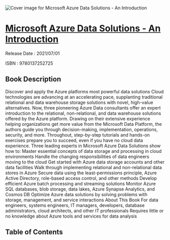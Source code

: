 ![Cover image for Microsoft Azure Data Solutions - An Introduction](https://imgdetail.ebookreading.net/cover/cover/202109/EB9780137252725.jpg)

[Microsoft Azure Data Solutions - An Introduction](https://ebookreading.net/view/book/Microsoft+Azure+Data+Solutions+-+An+Introduction-EB9780137252725_1.html "Microsoft Azure Data Solutions - An Introduction")
====================================================================================================================

Release Date : 2021/07/01

ISBN : 9780137252725

Book Description
-----------------

Discover and apply the Azure platforms most powerful data solutions Cloud technologies are advancing at an accelerating pace, supplanting traditional relational and data warehouse storage solutions with novel, high-value alternatives. Now, three pioneering Azure Data consultants offer an expert introduction to the relational, non-relational, and data warehouse solutions offered by the Azure platform. Drawing on their extensive experience helping organizations get more value from the Microsoft Data Platform, the authors guide you through decision-making, implementation, operations, security, and more. Throughout, step-by-step tutorials and hands-on exercises prepare you to succeed, even if you have no cloud data experience.
Three leading experts in Microsoft Azure Data Solutions show how to:
Master essential concepts of data storage and processing in cloud environments
Handle the changing responsibilities of data engineers moving to the cloud
Get started with Azure data storage accounts and other data facilities
Walk through implementing relational and non-relational data stores in Azure
Secure data using the least-permissions principle, Azure Active Directory, role-based access control, and other methods
Develop efficient Azure batch processing and streaming solutions
Monitor Azure SQL databases, blob storage, data lakes, Azure Synapse Analytics, and Cosmos DB
Optimize Azure data solutions by solving problems with storage, management, and service interactions
About This Book
For data engineers, systems engineers, IT managers, developers, database administrators, cloud architects, and other IT professionals
Requires little or no knowledge about Azure tools and services for data analysis


Table of Contents
-----------------

